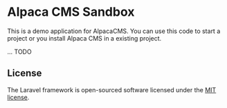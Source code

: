 # Alpaca CMS Sandbox

This is a demo application for AlpacaCMS. You can use this code to start a project or
you install Alpaca CMS in a existing project.

... TODO


## License

The Laravel framework is open-sourced software licensed under the [MIT license](http://opensource.org/licenses/MIT).